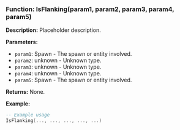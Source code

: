 ### Function: IsFlanking(param1, param2, param3, param4, param5)

**Description:**
Placeholder description.

**Parameters:**
- `param1`: Spawn - The spawn or entity involved.
- `param2`: unknown - Unknown type.
- `param3`: unknown - Unknown type.
- `param4`: unknown - Unknown type.
- `param5`: Spawn - The spawn or entity involved.

**Returns:** None.

**Example:**

```lua
-- Example usage
IsFlanking(..., ..., ..., ..., ...)
```
